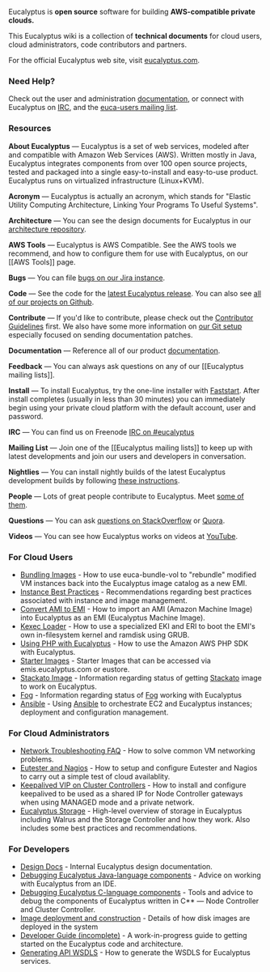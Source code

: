 Eucalyptus is **open source** software for building **AWS-compatible private clouds.**

This Eucalyptus wiki is a collection of **technical documents** for cloud users, cloud administrators, code contributors and partners.

For the official Eucalyptus web site, visit [eucalyptus.com](https://www.eucalyptus.com).


### Need Help?

Check out the user and administration [documentation](https://www.eucalyptus.com/docs), or connect with Eucalyptus on [IRC](http://webchat.freenode.net/?channels=eucalyptus), and the [euca-users mailing list](https://github.com/eucalyptus/eucalyptus/wiki/Eucalyptus-Mailing-Lists). 


### Resources

**About Eucalyptus** &mdash; Eucalyptus is a set of web services, modeled after and compatible with Amazon Web Services (AWS).  Written mostly in Java, Eucalyptus integrates components from over 100 open source projects, tested and packaged into a single easy-to-install and easy-to-use product. Eucalyptus runs on virtualized infrastructure (Linux+KVM).

**Acronym** &mdash; Eucalyptus is actually an acronym, which stands for "Elastic Utility Computing Architecture, Linking Your Programs To Useful Systems".

**Architecture** &mdash; You can see the design documents for Eucalyptus in our [architecture repository](http://github.com/eucalyptus/architecture/wiki).

**AWS Tools** &mdash; Eucalyptus is AWS Compatible.  See the AWS tools we recommend, and how to configure them for use with Eucalyptus, on our [[AWS Tools]] page.

**Bugs** &mdash; You can file [bugs on our Jira instance](https://eucalyptus.atlassian.net).

**Code** &mdash; See the code for the [latest Eucalyptus release](https://github.com/eucalyptus/eucalyptus/tree/master).  You can also see [all of our projects on Github](http://github.com/eucalyptus).

**Contribute** &mdash; If you'd like to contribute, please check out the [Contributor Guidelines](wiki/Contributing) first. We also have some more information on [our Git setup](wiki/Documentation-Contributions) especially focused on sending documentation patches.

**Documentation** &mdash; Reference all of our product [documentation](http://www.eucalyptus.com/docs). 

**Feedback** &mdash; You can always ask questions on any of our [[Eucalyptus mailing lists]]. 

**Install** &mdash; To install Eucalyptus, try the one-line installer with [Faststart](https://www.eucalyptus.com/get-started). After install completes (usually in less than 30 minutes) you can immediately begin using your private cloud platform with the default account, user and password.

**IRC** &mdash; You can find us on Freenode [IRC on #eucalyptus](http://webchat.freenode.net/?channels=eucalyptus)

**Mailing List** &mdash; Join one of the [[Eucalyptus mailing lists]] to keep up with latest developments and join our users and developers in conversation.

**Nightlies** &mdash; You can install nightly builds of the latest Eucalyptus development builds by following [these instructions](http://www.eucalyptus.com/docs/latest/ig/installing_euca_nightlies.html).

**People** &mdash; Lots of great people contribute to Eucalyptus. Meet [some of them](wiki/category.people).

**Questions** &mdash; You can ask [questions on StackOverflow](http://stackoverflow.com/search?tab=active&q=eucalyptus) or [Quora](http://www.quora.com/Eucalyptus-Systems). 

**Videos** &mdash; You can see how Eucalyptus works on videos at [YouTube](https://www.youtube.com/playlist?list=PL8SRnLljMoSOatd8q796qMptF1fA1e6Q3&spfreload=10).



### For Cloud Users

* [Bundling Images](wiki/Bundling-Images) - How to use euca-bundle-vol to "rebundle" modified VM instances back into the Eucalyptus image catalog as a new EMI.
* [Instance Best Practices](wiki/Instance-Best-Practices) - Recommendations regarding best practices associated with instance and image management.
* [Convert AMI to EMI](wiki/Convert-AMI-to-EMI) - How to import an AMI (Amazon Machine Image) into Eucalyptus as an EMI (Eucalyptus Machine Image).
* [Kexec Loader](wiki/Kexec-loader) - How to use a specialized EKI and ERI to boot the EMI's own in-filesystem kernel and ramdisk using GRUB.
* [Using PHP with Eucalyptus](wiki/Using-PHP-with-Eucalyptus) - How to use the Amazon AWS PHP SDK with Eucalyptus.
* [Starter Images](https://github.com/eucalyptus/eucalyptus/wiki/Starter-Images) - Starter Images that can be accessed via emis.eucalyptus.com or eustore.
* [Stackato Image](https://github.com/eucalyptus/eucalyptus/wiki/Stackato-Image) - Information regarding status of getting [Stackato](http://docs.stackato.com/index.html) image to work on Eucalyptus.
* [Fog](https://github.com/eucalyptus/eucalyptus/wiki/Fog) - Information regarding status of [Fog](http://fog.io/) working with Eucalyptus
* [Ansible](https://github.com/eucalyptus/eucalyptus/wiki/Ansible) - Using [Ansible](http://ansible.cc) to orchestrate EC2 and Eucalyptus instances; deployment and configuration management.

### For Cloud Administrators

* [Network Troubleshooting FAQ](wiki/Network-Troubleshooting-FAQ) - How to solve common VM networking problems.
* [Eutester and Nagios](wiki/Integrating-Eutester-and-Nagios) - How to setup and configure Eutester and Nagios to carry out a simple test of cloud availablity.
* [Keepalived VIP on Cluster Controllers](https://github.com/eucalyptus/eucalyptus/wiki/Keepalived-VIP-for-Node-Controller-Gateways) - How to install and configure keepalived to be used as a shared IP for Node Controller gateways when using MANAGED mode and a private network.
* [Eucalyptus Storage](https://github.com/eucalyptus/eucalyptus/wiki/Storage) - High-level overview of storage in Eucalyptus including Walrus and the Storage Controller and how they work. Also includes some best practices and recommendations.


### For Developers

* [Design Docs](wiki/DesignDocs) - Internal Eucalyptus design documentation.
* [Debugging Eucalyptus Java-language components](wiki/Debugging-Eucalyptus-Java-language-components) - Advice on working with Eucalyptus from an IDE.
* [Debugging Eucalyptus C-language components](wiki/Debugging-Eucalyptus-C-language-components) - Tools and advice to debug the components of Eucalyptus written in C** &mdash; Node Controller and Cluster Controller.
* [Image deployment and construction](wiki/Image-deployment-and-construction) - Details of how disk images are deployed in the system
* [Developer Guide (incomplete)](wiki/Eucalyptus-Developer-Guide) - A work-in-progress guide to getting started on the Eucalyptus code and architecture.
* [Generating API WSDLS](wiki/Generating-Eucalyptus-API-WSDLs) - How to generate the WSDLS for Eucalyptus services.